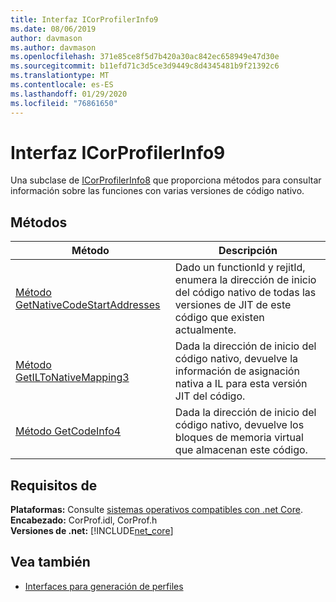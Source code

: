```yaml
---
title: Interfaz ICorProfilerInfo9
ms.date: 08/06/2019
author: davmason
ms.author: davmason
ms.openlocfilehash: 371e85ce8f5d7b420a30ac842ec658949e47d30e
ms.sourcegitcommit: b11efd71c3d5ce3d9449c8d4345481b9f21392c6
ms.translationtype: MT
ms.contentlocale: es-ES
ms.lasthandoff: 01/29/2020
ms.locfileid: "76861650"
---
```

# <a name="icorprofilerinfo9-interface"></a>Interfaz ICorProfilerInfo9

Una subclase de [ICorProfilerInfo8](icorprofilerinfo8-interface.md) que proporciona métodos para consultar información sobre las funciones con varias versiones de código nativo.  

## <a name="methods"></a>Métodos  

| Método|Descripción|  
| ------------|-----------------|  
|[Método GetNativeCodeStartAddresses](icorprofilerinfo9-getnativecodestartaddresses-method.md)| Dado un functionId y rejitId, enumera la dirección de inicio del código nativo de todas las versiones de JIT de este código que existen actualmente. |
|[Método GetILToNativeMapping3](icorprofilerinfo9-getiltonativemapping3-method.md)| Dada la dirección de inicio del código nativo, devuelve la información de asignación nativa a IL para esta versión JIT del código. |
|[Método GetCodeInfo4](icorprofilerinfo9-getcodeinfo4-method.md)| Dada la dirección de inicio del código nativo, devuelve los bloques de memoria virtual que almacenan este código. |

## <a name="requirements"></a>Requisitos de  
**Plataformas:** Consulte [sistemas operativos compatibles con .net Core](../../../core/install/dependencies.md?tabs=netcore30&pivots=os-windows).  
**Encabezado:** CorProf.idl, CorProf.h  
**Versiones de .net:** [!INCLUDE[net_core](../../../../includes/net-core-22-md.md)]  

## <a name="see-also"></a>Vea también

- [Interfaces para generación de perfiles](profiling-interfaces.md)
